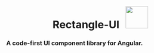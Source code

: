 <h1 align="center">Rectangle-UI
    <a href="https://labs.jhuang.ca/" target="_blank">
        <img src="https://raw.githubusercontent.com/jarretthuang/rectangle-ui/main/public/logo.svg" alt="" style="width: 60px; height: 60px; padding-left: 10px;" />
    </a>
</h1>

### A code-first UI component library for Angular.
